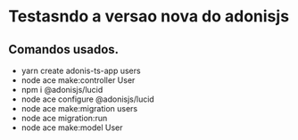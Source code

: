 # Testasndo a versao nova do adonisjs


## Comandos usados.

- yarn create adonis-ts-app users
- node ace make:controller User   
- npm i @adonisjs/lucid 
- node ace configure @adonisjs/lucid
- node ace make:migration users 
- node ace migration:run   
- node ace make:model User
